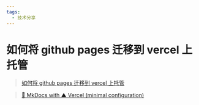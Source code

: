 ```yaml
---
tags:
  - 技术分享
---
```


# 如何将 github pages 迁移到 vercel 上托管

> [如何将 github pages 迁移到 vercel 上托管](https://cloud.tencent.com/developer/article/1771693?shareByChannel=link)


>[📃 MkDocs with ▲ Vercel (minimal configuration)](https://github.com/fu-sen/Vercel-MkDocs)